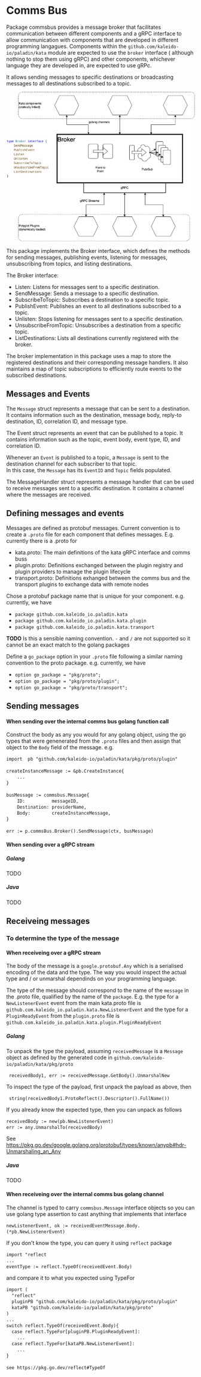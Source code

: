  # Comms Bus

Package commsbus provides a message broker that facilitates communication between different components and a gRPC interface 
to allow communication with components that are developed in different programming langagues.  Components within the 
`github.com/kaleido-io/paladin/kata` module are expected to use the `broker` interface ( although nothing to stop them using gRPC)
and other components, whichever language they are developed in, are expected to use gRPc. 
 
It allows sending messages to specific destinations or broadcasting messages to all destinations subscribed to a topic.

![Comms Bus](./doc/comms-bus.png) 
 
This package implements the Broker interface, which defines the methods for sending messages, publishing events,
listening for messages, unsubscribing from topics, and listing destinations.

The Broker interface:
 - Listen: Listens for messages sent to a specific destination.
 - SendMessage: Sends a message to a specific destination.
 - SubscribeToTopic: Subscribes a destination to a specific topic.
 - PublishEvent: Publishes an event to all destinations subscribed to a topic.
 - Unlisten: Stops listening for messages sent to a specific destination.
 - UnsubscribeFromTopic: Unsubscribes a destination from a specific topic.
 - ListDestinations: Lists all destinations currently registered with the broker.

The broker implementation in this package uses a map to store the registered destinations and their corresponding message handlers.
It also maintains a map of topic subscriptions to efficiently route events to the subscribed destinations.

## Messages and Events
The `Message` struct represents a message that can be sent to a destination. It contains information such as the destination,
message body, reply-to destination, ID, correlation ID, and message type. 

The Event struct represents an event that can be published to a topic. It contains information such as the topic, event body,
event type, ID, and correlation ID.

Whenever an `Event` is published to a topic, a `Message` is sent to the destination channel for each subscriber to that topic.  
In this case, the `Message` has its `EventID` and `Topic` fields populated.

The MessageHandler struct represents a message handler that can be used to receive messages sent to a specific destination.
It contains a channel where the messages are received.


## Defining messages and events
Messages are defined as protobuf messages.  Current convention is to create a `.proto` file for each component that defines messages.  E.g. currently there is a .proto for 
 - kata.proto: The main definitions of the kata gRPC interface and comms buss
 - plugin.proto: Definitions exchanged between the plugin registry and plugin providers to manage the plugin lifecycle
 - transport.proto: Definitions exhanged between the comms bus and the transport plugins to exchange data with remote nodes

Chose a protobuf package name that is unique for your component.  e.g. currently, we have
 - `package github.com.kaleido_io.paladin.kata`
 - `package github.com.kaleido_io.paladin.kata.plugin`
 - `package github.com.kaleido_io.paladin.kata.transport`

**TODO** Is this a sensible naming convention.  `-` and `/` are not supported so it cannot be an exact match to the golang packages

Define a `go_package` option in your `.proto` file following a similar naming convention to the proto package.  e.g. currently, we have
 - `option go_package = "pkg/proto";`
 - `option go_package = "pkg/proto/plugin";`
 - `option go_package = "pkg/proto/transport";`

## Sending messages
#### When sending over the internal comms bus golang function call
Construct the body as any you would for any golang object, using the go types that were genenerated from the `.proto` files and then assign that object to the `Body` field of the message.
e.g.
```golang
import	pb "github.com/kaleido-io/paladin/kata/pkg/proto/plugin"

createInstanceMessage := &pb.CreateInstance{
	...
}

busMessage := commsbus.Message{
    ID:          messageID,
    Destination: providerName,
    Body:        createInstanceMessage,
}

err := p.commsBus.Broker().SendMessage(ctx, busMessage)
```
#### When sending over a gRPC stream
##### Golang
TODO
##### Java
TODO


## Receiveing messages
### To determine the type of the message

#### When receiveing over a gRPC stream
The body of the message is a `google.protobuf.Any` which is a serialised encoding of the data and the type.  The way you would inspect the actual type and / or unmarshal dependinds on your programming language.

The type of the message should correspond to the name of the `message` in the .proto file, qualified by the name of the `package`.  E.g. the type for a `NewListenerEvent` event from the main kata.proto file is `github.com.kaleido_io.paladin.kata.NewListenerEvent` and the type for a `PluginReadyEvent` from the `plugin.proto` file is `github.com.kaleido_io.paladin.kata.plugin.PluginReadyEvent`

##### Golang
To unpack the type the payload, assuming `receivedMessage` is a `Message` object as defined by the generated code in `github.com/kaleido-io/paladin/kata/pkg/proto`
```golang
 receivedBody1, err := receivedMessage.GetBody().UnmarshalNew
```

To inspect the type of the payload, first unpack the payload as above, then
```golang
 string(receivedBody1.ProtoReflect().Descriptor().FullName())
```

If you already know the expected type, then you can unpack as follows
```golang
receivedBody := new(pb.NewListenerEvent)
err := any.UnmarshalTo(receivedBody)
```

See https://pkg.go.dev/google.golang.org/protobuf/types/known/anypb#hdr-Unmarshaling_an_Any

##### Java
TODO

#### When receiveing over the internal comms bus golang channel

The channel is typed to carry `commsbus.Message` interface objects so you can use golang type assertion to cast anything that implements that interface
```golang
newListenerEvent, ok := receivedEventMessage.Body.(*pb.NewListenerEvent)
```


If you don't know the type, you can query it using `reflect` package

```golang
import "reflect
...
eventType := reflect.TypeOf(receivedEvent.Body)
```

and compare it to what you expected using TypeFor
```golang
import (
  "reflect"
  pluginPB "github.com/kaleido-io/paladin/kata/pkg/proto/plugin"
  kataPB "github.com/kaleido-io/paladin/kata/pkg/proto"
)
...
switch reflect.TypeOf(receivedEvent.Body){
  case reflect.TypeFor[pluginPB.PluginReadyEvent]:
    ...
  case reflect.TypeFor[kataPB.NewListenerEvent]:
    ...
}

see https://pkg.go.dev/reflect#TypeOf
